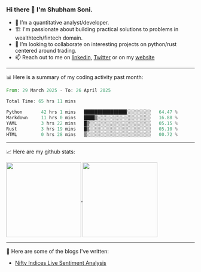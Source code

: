 ### Hi there 👋 I'm Shubham Soni.

- 🔭 I’m a quantitative analyst/developer.
- 🏗 I'm passionate about building practical solutions to problems in wealthtech/fintech domain.
- 👯 I’m looking to collaborate on interesting projects on python/rust centered around trading.
- 📫 Reach out to me on [linkedin](https://linkedin.com/in/shubxam), [Twitter](https://x.com/shubxam) or on my [website](https://shubxam.tech)

---

📊 Here is a summary of my coding activity past month:

<!--START_SECTION:waka-->

```rust
From: 29 March 2025 - To: 26 April 2025

Total Time: 65 hrs 11 mins

Python       42 hrs 1 mins   ████████████████░░░░░░░░░   64.47 %
Markdown     11 hrs 0 mins   ████▒░░░░░░░░░░░░░░░░░░░░   16.88 %
YAML         3 hrs 22 mins   █▒░░░░░░░░░░░░░░░░░░░░░░░   05.15 %
Rust         3 hrs 19 mins   █▒░░░░░░░░░░░░░░░░░░░░░░░   05.10 %
HTML         0 hrs 28 mins   ▒░░░░░░░░░░░░░░░░░░░░░░░░   00.72 %
```

<!--END_SECTION:waka-->

---

📈 Here are my github stats:

<a href="https://github.com/shubxam">
  <img height=200 align="center" src="https://github-readme-stats.vercel.app/api/?username=shubxam&theme=dark&show=prs_merged_percentage&hide_rank=true&disable_animations=true&card_width=450" />
</a>
<a href="https://github.com/shubxam">
  <img height=200 align="center" src="https://github-readme-stats.vercel.app/api/top-langs/?username=shubxam&hide=HTML,CSS,Jupyter%20Notebook,Dart&size_weight=0.5&count_weight=0.5&hide_progress=true&card_width=100" />
</a>

---

📝 Here are some of the blogs I've written:

<!-- BLOG-POST-LIST:START -->
- [Nifty Indices Live Sentiment Analysis](https://shubxam.tech/nifty-indices-live-sentiment-analysis/)
<!-- BLOG-POST-LIST:END -->
